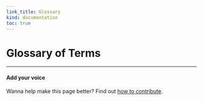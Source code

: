 ```yaml
--- 
link_title: Glossary
kind: documentation
toc: true
---
```


# Glossary of Terms

---

#### Add your voice

Wanna help make this page better? Find out [how to contribute](/7-how-to/).